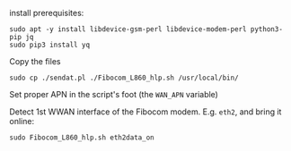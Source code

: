 
install prerequisites:

```
sudo apt -y install libdevice-gsm-perl libdevice-modem-perl python3-pip jq
sudo pip3 install yq
```

Copy the files

```
sudo cp ./sendat.pl ./Fibocom_L860_hlp.sh /usr/local/bin/
```

Set proper APN in the script's foot (the `WAN_APN` variable)

Detect 1st WWAN interface of the Fibocom modem. E.g. `eth2`, and bring it online:

```
sudo Fibocom_L860_hlp.sh eth2data_on
```
